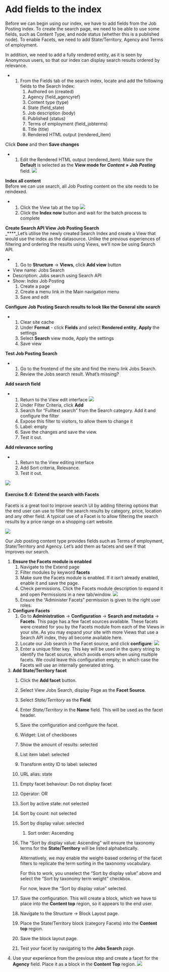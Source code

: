 # Add fields to the index



Before we can begin using our index, we have to add fields from the Job Posting index. To create the search page, we need to be able to use some fields, such as Content Type, and node status \(whether this is a published node\). To enable Facets, we need to add State/Territory, Agency and Terms of employment.

In addition, we need to add a fully rendered entity, as it is seen by Anonymous users, so that our index can display search results ordered by relevance.

* 1. From the Fields tab of the search index, locate and add the following fields to the Search Index:
     1. Authored on \(created\)
     2. Agency \(field\_agencyref\)
     3. Content type \(type\)
     4. State \(field\_state\)
     5. Job description \(body\)
     6. Published \(status\)
     7. Terms of employment \(field\_jobterms\)
     8. Title \(title\)
     9. Rendered HTML output \(rendered\_item\)

Click **Done** and then **Save changes**

* 1. Edit the Rendered HTML output \(rendered\_item\). Make sure the **Default** is selected as the **View mode for** _**Content**_ **»** _**Job Posting**_ field. ![](../.gitbook/assets/154.png)

**Index all content**  
Before we can use search, all Job Posting content on the site needs to be reindexed.

* 1. Click the View tab at the top ![](../.gitbook/assets/155%20%281%29.png)
  2. Click the **Index now** button and wait for the batch process to complete

**Create Search API View Job Posting Search**  
_****_Let’s utilise the newly created Search Index and create a View that would use the index as the datasource. Unlike the previous experiences of filtering and ordering the results using Views, we’ll now be using Search API.

* 1. Go to **Structure** → **Views**, click **Add view** button
* View name: Jobs Search
* Description: Jobs search using Search API
* Show: Index Job Posting
  1. Create a page
  2. Create a menu link in the Main navigation menu
  3. Save and edit

**Configure Job Posting Search results to look like the General site search**

* 1. Clear site cache
  2. Under **Format** - click **Fields** and select **Rendered entity**, **Apply** the settings
  3. Select **Search** view mode, Apply the settings
  4. Save view

**Test Job Posting Search**

* 1. Go to the frontend of the site and find the menu link Jobs Search.
  2. Review the Jobs search result. What’s missing?

**Add search field**

* 1. Return to the View edit interface ![](../.gitbook/assets/156%20%281%29.png)
  2. Under Filter Criteria, click **Add**
  3. Search for “Fulltext search” from the Search category. Add it and configure the filter
  4. Expose this filter to visitors, to allow them to change it
  5. Label: empty
  6. Save the changes and save the view.
  7. Test it out.

**Add relevance sorting**

* 1. Return to the View editing interface
  2. Add Sort criteria, Relevance.
  3. Test it out.

![](../.gitbook/assets/157%20%281%29.png)

#### **Exercise 9.4:** Extend the search with Facets

Facets is a great tool to improve search UI by adding filtering options that the end user can use to filter the search results by category, price, location and any other field. A typical use of a Facet is to allow filtering the search results by a price range on a shopping cart website.

![](../.gitbook/assets/158.png)

Our Job posting content type provides fields such as Terms of employment, State/Territory and Agency. Let’s add them as facets and see if that improves our search.

1. **Ensure the Facets module is enabled**
   1. Navigate to the Extend page
   2. Filter modules by keyword **facets**
   3. Make sure the Facets module is enabled. If it isn’t already enabled, enable it and save the page.
   4. Check permissions. Click the Facets module description to expand it and open Permissions in a new tab/window. ![](../.gitbook/assets/159%20%281%29.png)
   5. Ensure the “Administer Facets” permission is given to the right user roles.
2. **Configure Facets**
   1. Go to **Administration** → **Configuration** → **Search and metadata** → **Facets**. This page has a few facet sources available. These facets were created for you by the Facets module from each of the Views in your site. As you may expand your site with more Views that use a Search API index, they all become available here.
   2. Locate our Job search in the Facet source, and click **configure**: ![](../.gitbook/assets/160%20%281%29.png)
   3. Enter a unique filter key. This key will be used in the query string to identify the facet source, which avoids errors when using multiple facets. We could leave this configuration empty; in which case the Facets will use an internally generated string.
3. **Add State/Territory facet**
   1. Click the **Add facet** button.
   2. Select View Jobs Search, display Page as the **Facet Source**.
   3. Select _State/Territory_ as the **Field**.
   4. Enter _State/Territory_ in the **Name** field. This will be used as the facet header.
   5. Save the configuration and configure the facet.
   6. Widget: List of checkboxes
   7. Show the amount of results: selected
   8. List item label: selected
   9. Transform entity ID to label: selected
   10. URL alias: state
   11. Empty facet behaviour: Do not display facet
   12.  Operator: OR
   13. Sort by active state: not selected
   14. Sort by count: not selected
   15. Sort by display value: selected
       1. Sort order: Ascending
   16. The “Sort by display value: Ascending” will ensure the taxonomy terms for the **State/Territory** will be listed alphabetically.

       Alternatively, we may enable the weight-based ordering of the facet filters to replicate the term sorting in the taxonomy vocabulary.

       For this to work, you unselect the “Sort by display value” above and select the “Sort by taxonomy term weight” checkbox.

       For now, leave the “Sort by display value” selected.

   17. Save the configuration. This will create a block, which we have to place into the **Content top** region, so it appears to the end user.
   18. Navigate to the Structure → Block Layout page.
   19. Place the State/Territory block \(category Facets\) into the **Content top** region.
   20. Save the block layout page.
   21. Test your facet by navigating to the **Jobs Search** page. 
4. Use your experience from the previous step and create a facet for the **Agency** field. Place it as a block in the **Content Top** region. ![](../.gitbook/assets/161%20%281%29.png)

